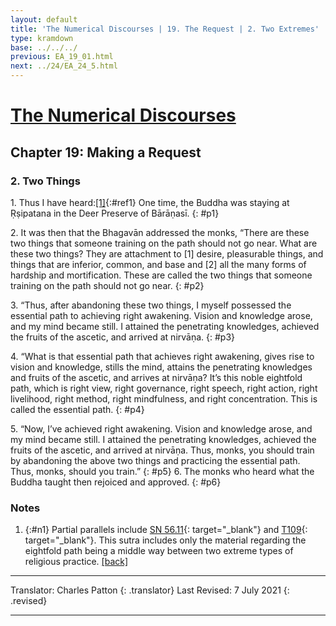 ```yaml
---
layout: default
title: 'The Numerical Discourses | 19. The Request | 2. Two Extremes'
type: kramdown
base: ../../../
previous: EA_19_01.html
next: ../24/EA_24_5.html
---
```


# [The Numerical Discourses](../index.html)
## Chapter 19: Making a Request
### 2. Two Things

1\. Thus I have heard:[\[1\]](#n1){:#ref1} One time, the Buddha was staying at Ṛṣipatana in the Deer Preserve of Bārāṇasī.
{: #p1}

2\. It was then that the Bhagavān addressed the monks, “There are these two things that someone training on the path should not go near. What are these two things? They are attachment to [1] desire, pleasurable things, and things that are inferior, common, and base and [2] all the many forms of hardship and mortification. These are called the two things that someone training on the path should not go near.
{: #p2}

3\. “Thus, after abandoning these two things, I myself possessed the essential path to achieving right awakening. Vision and knowledge arose, and my mind became still. I attained the penetrating knowledges, achieved the fruits of the ascetic, and arrived at nirvāṇa.
{: #p3}

4\. “What is that essential path that achieves right awakening, gives rise to vision and knowledge, stills the mind, attains the penetrating knowledges and fruits of the ascetic, and arrives at nirvāṇa? It’s this noble eightfold path, which is right view, right governance, right speech, right action, right livelihood, right method, right mindfulness, and right concentration. This is called the essential path.
{: #p4}

5\. “Now, I’ve achieved right awakening. Vision and knowledge arose, and my mind became still. I attained the penetrating knowledges, achieved the fruits of the ascetic, and arrived at nirvāṇa. Thus, monks, you should train by abandoning the above two things and practicing the essential path. Thus, monks, should you train.”
{: #p5}
6\. The monks who heard what the Buddha taught then rejoiced and approved.
{: #p6}

### Notes
1. {:#n1} Partial parallels include [SN 56.11](https://suttacentral.net/sn56.11){: target="_blank"} and [T109](https://suttacentral.net/t109){: target="_blank"}. This sutra includes only the material regarding the eightfold path being a middle way between two extreme types of religious practice. [\[back\]](#ref1)

---

Translator: Charles Patton
{: .translator}
Last Revised: 7 July 2021
{: .revised}

---